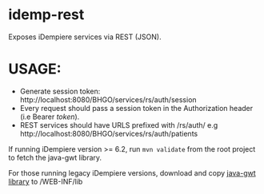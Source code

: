 # idemp-rest
Exposes iDempiere services via REST (JSON). 

# USAGE: 
 - Generate session token: http://localhost:8080/BHGO/services/rs/auth/session
 - Every request should pass a session token in the Authorization header (i.e Bearer *token*).
 - REST services should have URLS prefixed with /rs/auth/ e.g http://localhost:8080/BHGO/services/rs/auth/patients
 
 If running iDempiere version >= 6.2, run `mvn validate` from the root project to fetch the java-gwt library.
 
 For those running legacy iDempiere versions, download and copy [java-gwt library](https://mvnrepository.com/artifact/com.auth0/java-jwt) to /WEB-INF/lib

